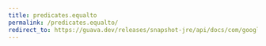 ```yaml
---
title: predicates.equalto
permalink: /predicates.equalto/
redirect_to: https://guava.dev/releases/snapshot-jre/api/docs/com/google/common/base/Predicates.html#equalTo-T-
---
```

